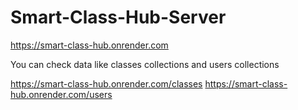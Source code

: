 ﻿# Smart-Class-Hub-Server
https://smart-class-hub.onrender.com

You can check data like classes collections and users collections

https://smart-class-hub.onrender.com/classes
https://smart-class-hub.onrender.com/users

